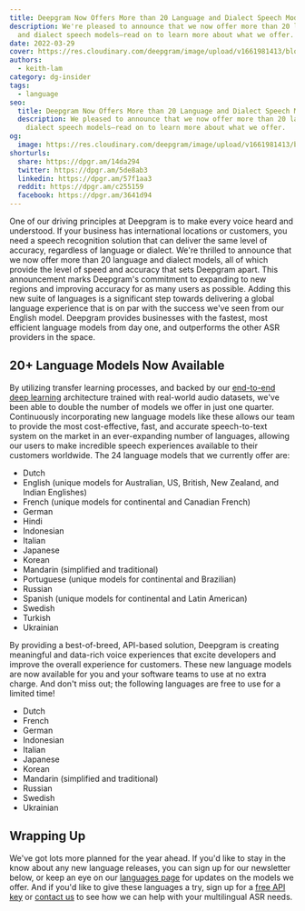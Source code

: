 ```yaml
---
title: Deepgram Now Offers More than 20 Language and Dialect Speech Models 
description: We're pleased to announce that we now offer more than 20 languages
  and dialect speech models—read on to learn more about what we offer.
date: 2022-03-29
cover: https://res.cloudinary.com/deepgram/image/upload/v1661981413/blog/deepgram-language-speech-models/DG-offers-over-20-language-models-thumb-554x220%402x.png
authors:
  - keith-lam
category: dg-insider
tags:
  - language
seo:
  title: Deepgram Now Offers More than 20 Language and Dialect Speech Models 
  description: We pleased to announce that we now offer more than 20 languages and
    dialect speech models—read on to learn more about what we offer.
og:
  image: https://res.cloudinary.com/deepgram/image/upload/v1661981413/blog/deepgram-language-speech-models/DG-offers-over-20-language-models-thumb-554x220%402x.png
shorturls:
  share: https://dpgr.am/14da294
  twitter: https://dpgr.am/5de8ab3
  linkedin: https://dpgr.am/57f1aa3
  reddit: https://dpgr.am/c255159
  facebook: https://dpgr.am/3641d94
---
```


One of our driving principles at Deepgram is to make every voice heard and understood. If your business has international locations or customers, you need a speech recognition solution that can deliver the same level of accuracy, regardless of language or dialect. We're thrilled to announce that we now offer more than 20 language and dialect models, all of which provide the level of speed and accuracy that sets Deepgram apart.  This announcement marks Deepgram's commitment to expanding to new regions and improving accuracy for as many users as possible. Adding this new suite of languages is a significant step towards delivering a global language experience that is on par with the success we've seen from our English model. Deepgram provides businesses with the fastest, most efficient language models from day one, and outperforms the other ASR providers in the space.

## 20+ Language Models Now Available

By utilizing transfer learning processes, and backed by our [end-to-end deep learning](https://offers.deepgram.com/how-deepgram-works-whitepaper) architecture trained with real-world audio datasets, we've been able to double the number of models we offer in just one quarter. Continuously incorporating new language models like these allows our team to provide the most cost-effective, fast, and accurate speech-to-text system on the market in an ever-expanding number of languages, allowing our users to make incredible speech experiences available to their customers worldwide. The 24 language models that we currently offer are:

*   Dutch
*   English (unique models for Australian, US, British, New Zealand, and Indian Englishes)
*   French (unique models for continental and Canadian French)
*   German
*   Hindi
*   Indonesian
*   Italian
*   Japanese
*   Korean
*   Mandarin (simplified and traditional)
*   Portuguese (unique models for continental and Brazilian)
*   Russian
*   Spanish (unique models for continental and Latin American)
*   Swedish
*   Turkish
*   Ukrainian

By providing a best-of-breed, API-based solution, Deepgram is creating meaningful and data-rich voice experiences that excite developers and improve the overall experience for customers. These new language models are now available for you and your software teams to use at no extra charge. And don't miss out; the following languages are free to use for a limited time!

*   Dutch
*   French
*   German
*   Indonesian
*   Italian
*   Japanese
*   Korean
*   Mandarin (simplified and traditional)
*   Russian
*   Swedish
*   Ukrainian

## Wrapping Up

We've got lots more planned for the year ahead. If you'd like to stay in the know about any new language releases, you can sign up for our newsletter below, or keep an eye on our [languages page](https://deepgram.com/product/languages/) for updates on the models we offer. And if you'd like to give these languages a try, sign up for a [free API key](https://console.deepgram.com/) or [contact us](https://deepgram.com/contact-us/) to see how we can help with your multilingual ASR needs.

